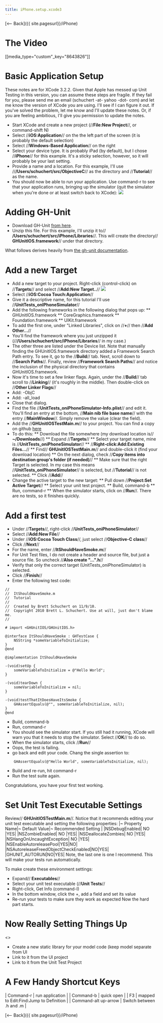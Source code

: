 ```yaml
---
title: iPhone.setup.xcode3
---
```

[<-- Back]({{ site.pagesurl}}/iPhone)

# The Video
[[media_type="custom"_key="8643826"]]
# Basic Application Setup
These notes are for XCode 3.2.2. Given that Apple has messed up Unit Testing in this version, you can assume these steps are fragile. If they fail for you, please send me an email (schuchert -at- yahoo -dot- com) and let me know the version of XCode you are using. I'll see if I can figure it out. If you've solved the problem, let me know and I'll update these notes. Or, if you are feeling ambitious, I'll give you permission to update the notes.

* Start XCode and create a new project (//**File:New Project**//, or command-shift N)
* Select //**iOS:Application**// on the the left part of the screen (it is probably the default selection)
* Select //**Windows-Based Application**// on the right
* Select your device type. It is probably iPad (by default), but I chose //**iPhone**// for this example. It's a sticky selection, however, so it will probably be your last setting.
* Provide a name and a location. For this example, I'll use //**/Users/schuchert/src/ObjectiveC**// as the directory and //**Tutorial**// as the name.
* You should now be able to run your application. Use command-r to see that your application runs, bringing up the simulator (quit the simulator when you're done or at least switch back to XCode):
![](images/IPhoneSimulatorRunning.gif)

# Adding GH-Unit
* Download GH-Unit [from here](https://github.com/gabriel/gh-unit/archives/master).
* Unzip this file. For this example, I'll unzip it to// **/Users/schuchert/src/iPhone/Libraries**//. This will create the directory// **GHUnitIOS.framework**// under that directory.

What follows derives heavily from [the gh-unit documentation](http://gabriel.github.com/gh-unit/_installing.html).
# Add a new Target
* Add a new target to your project. Right-click (control-click) on //**Targets**// and select //**Add:New Target..**//
![](images/CreateNewTarget.jpg)
* Select //**iOS:Cocoa Touch:Application**//
* Give it a descriptive name, for this tutorial I'll use //**UnitTests_onIPhoneSimulator**//
* Add the following frameworks in the following dialog that pops up:
** GHUnitIOS.framework
** CoreGraphics.framework
** Foundation.framework
** UIKit.framework
* To add the first one, under "Linked Libraries", click on //**+**// then //**Add Other...**//
* You'll find the framework where you just unzipped it (//**/Users/schuchert/src/iPhone/Libraries**// in my case.)
* The other three are listed under the Device list.
Note that manually finding the GHUnitIOS.framework directory added a Framework Search Path entry. To see it, go to the //**Build**// tab. Next, scroll down to //**Search Paths**//. Finally, review //**Framework Search Paths**// and notice the inclusion of the physical directory that contains GHUnitIOS.framework.
* Now it's time to set a few linker flags. Again, under the //**Build**// tab scroll to //**Linking**// (it's roughly in the middle). Then double-click on //**Other Linker Flags**//
* Add: -ObjC
* Add: -all_load
* Close that dialog.
* Find the file //**UnitTests_oniPhoneSimulator-Info.plist**// and edit it. You'll find an entry at the bottom, //**Main nib file base name**// with the entry //**MainWindow**//. Simply remove the value (clear the field).
* Add the //**GHUnitIOSTestMain.m**// to your project. You can find a copy on github [here](https://github.com/gabriel/gh-unit/raw/master/Project-IPhone/GHUnitIOSTestMain.m)
* To do this:
** Download the file somewhere (my download location is// **~/Downloads**//)
** Expand //**Targets**//
** Select your target name, mine is //**UnitTests_oniPhoneSimulator**//
** //**Right-click:Add:Existing Files...**//
** Find// **GHUnitIOSTestMain.m**// and double-click it (find your download location)
** On the next dialog, check //**Copy items into destination group's folder (if needed)**//
** Make sure that the right Target is selected. In my case this means //**UnitTests_oniPhoneSimulator**// is selected, but //**Tutorial**// is not selected.
** Click //**Add**//
* Change the active target to the new target:
** Pull down //**Project:Set Active Target**//
** Select your unit test project.
** Build, command-b
** Run, command-r
** When the simulator starts, click on //**Run**//. There are no tests, so it finishes quickly.
# Add a first test
* Under //**Targets**//, right-click  //**UnitTests_oniPhoneSimulator**//
* Select //**Add:New File**//
* Under //**iOS:Cocoa Touch Class**//, just select //**Objective-C class**//
* Click //**Next**//
* For the name, enter //**ItShouldHaveSmoke.m**//
* For Unit Test files, I do not create a header and source file, but just a source file. So uncheck //**Also create "...".h**//
* Verify that only the correct target (UnitTests_oniPhoneSimulator) is selected.
* Click //**Finish**//
* Enter the following test code:
```
//
//  ItShouldHaveSmoke.m
//  Tutorial
//
//  Created by Brett Schuchert on 11/9/10.
//  Copyright 2010 Brett L. Schuchert. Use at will, just don't blame me.
//

# import <GHUnitIOS/GHUnitIOS.h>

@interface ItShouldHaveSmoke : GHTestCase {
    NSString *someVariableToInitialize;
}
@end

@implementation ItShouldHaveSmoke

-(void)setUp {
    someVariableToInitialize = @"Hello World";
}

-(void)tearDown {
    someVariableToInitialize = nil;
}

-(void)testThatItDoesHaveItsSmoke {
    GHAssertEquals(@"", someVariableToInitialize, nil);
}
@end
```
* Build, command-b
* Run, command-r
* You should see the simulator start. If you still had it running, XCode will warn you that it needs to stop the simulator. Select //**OK**// to do so.
* When the simulator starts, click //**Run**//
* Oops, the test is failing.
* go back and edit your code. Chang the single assertion to:
```
    GHAssertEquals(@"Hello World", someVariableToInitialize, nil);
```
* Build and re-run, hit command-r
* Run the test suite again.

Congratulations, you have your first test working.
# Set Unit Test Executable Settings
Review// **GHUnitIOSTestMain.m**//. Notice that it recommends editing your unit test executable and setting the following properties:
|~ Property Name|~ Default Value|~ Recommended Setting |
|NSDebugEnabled|                        NO      |YES|
|NSZombieEnabled|                       NO       |YES|
|NSDeallocateZombies|                   NO       |YES|
|NSHangOnUncaughtException|             NO       |YES|
|NSEnableAutoreleasePool|YES|NO|
|NSAutoreleaseFreedObjectCheckEnabled|NO|YES|
|GHUNIT_AUTORUN|NO|YES|
Note, the last one is one I recommend. This will make your tests run automatically.

To make create these environment settings:
* Expand// **Executables**//
* Select your unit test executable (//**Unit Tests**//
* Right-click, Get Info (command-I)
* In the bottom window, click the +, add a field and set its value
* Re-run your tests to make sure they work as expected
Now the hard part starts.

# Now Really Setting Things Up
<<to be expanded>>
* Create a new static library for your model code (keep model separate from UI
* Link to it from the UI project
* Link to it from the Unit Test Project
# A Few Handy Shortcut Keys
| Command-r | run application |
| Command-b | quick open |
| F3 | mapped to Edit:Find:Jump to Definition |
| Command-alt up-arrow | Switch between .h and .m |


[<-- Back]({{ site.pagesurl}}/iPhone)
